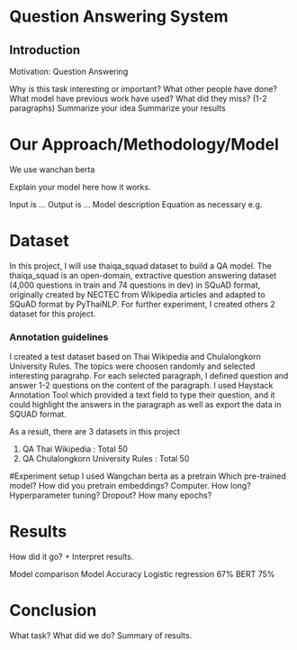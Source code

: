 # Question Answering System
## Introduction
Motivation: 
Question Answering 




Why is this task interesting or important?
What other people have done? What model have previous work have used? What did they miss? (1-2 paragraphs)
Summarize your idea
Summarize your results

# Our Approach/Methodology/Model
We use wanchan berta  

Explain your model here how it works.

Input is ...
Output is ...
Model description
Equation as necessary e.g. 

# Dataset
In this project, I will use thaiqa_squad dataset to build a QA model. The thaiqa_squad is an open-domain, extractive question answering dataset (4,000 questions in train and 74 questions in dev) in SQuAD format, originally created by NECTEC from Wikipedia articles and adapted to SQuAD format by PyThaiNLP. For further experiment, I created others 2 dataset for this project.
### Annotation guidelines
I created a test dataset based on Thai Wikipedia and Chulalongkorn University Rules. The topics were choosen randomly and selected interesting paragrahp. For each selected paragraph, I defined question and answer 1-2 questions on the content of the paragraph. I used Haystack Annotation Tool which provided a text field to type their question, and it could highlight the answers in the paragraph as well as export the data in SQUAD format. 

As a result, there are 3 datasets in this project
  
  1. QA Thai Wikipedia : Total 50 
  2. QA Chulalongkorn University Rules : Total 50 
  

#Experiment setup
I used Wangchan berta as a pretrain
Which pre-trained model? How did you pretrain embeddings?
Computer. How long?
Hyperparameter tuning? Dropout? How many epochs?

# Results
How did it go? + Interpret results.

Model comparison
Model	Accuracy
Logistic regression	67%
BERT	75%

# Conclusion
What task? What did we do?
Summary of results.
